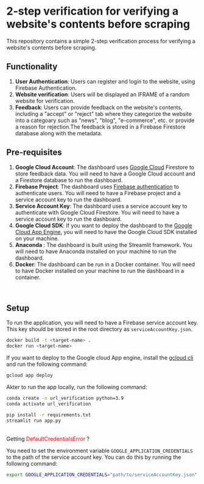 # 2-step verification for verifying a website's contents before scraping

This repository contains a simple 2-step verification process for verifying a website's contents before scraping. 

## Functionality

1. **User Authentication**: Users can register and login to the website, using Firebase Authentication.
2. **Website verification**: Users will be displayed an IFRAME of a random website for verification.
3. **Feedback**: Users can provide feedback on the website's contents, including a "accept" or "reject" tab where they categorize the website into a categoary such as "news", "blog", "e-commerce", etc. or provide a reason for rejection.The feedback is stored in a Firebase Firestore database along with the metadata.


## Pre-requisites
1. **Google Cloud Account**: The dashboard uses [Google Cloud](https://console.cloud.google.com/) Firestore to store feedback data. You will need to have a Google Cloud account and a Firestore database to run the dashboard.
2. **Firebase Project**: The dashboard uses [Firebase authentication](https://firebase.google.com/docs/auth) to authenticate users. You will need to have a Firebase project and a service account key to run the dashboard.
3. **Service Account Key**: The dashboard uses a service account key to authenticate with Google Cloud Firestore. You will need to have a service account key to run the dashboard.
4. **Google Cloud SDK**: If you want to deploy the dashboard to the [Google Cloud App Engine](https://cloud.google.com/appengine/?hl=en), you will need to have the Google Cloud SDK installed on your machine.
5. **Anaconda** : The dashboard is built using the Streamlit framework. You will need to have Anaconda installed on your machine to run the dashboard.
6. **Docker**: The dashboard can be run in a Docker container. You will need to have Docker installed on your machine to run the dashboard in a container.

<br>

## Setup

To run the application, you will need to have a Firebase service account key. This key should be stored in the root directory as `serviceAccountKey.json`.

```bash
docker build -t <target-name> . 
docker run <target-name> 
```

If you want to deploy to the Google cloud App engine, install the [gcloud cli](https://cloud.google.com/sdk/docs/install) and run the following command:

```bash
gcloud app deploy
```

Akter to run the app locally, run the following command:

```bash
conda create -n url_verification python=3.9
conda activate url_verification

pip install -r requirements.txt
streamlit run app.py
```
<br>
Getting <span style="color:red">DefaultCredentialsError</span> ?

<br>

You need to set the environment variable `GOOGLE_APPLICATION_CREDENTIALS` to the path of the service account key. You can do this by running the following command:

```bash
export GOOGLE_APPLICATION_CREDENTIALS="path/to/serviceAccountKey.json"
```
